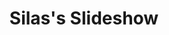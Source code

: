 ---
layout: "videos.njk"
page_title: "Silas's Slideshow"
title: "Silas's Slideshow"
slideshow_video_id: [["Silas's Slide Show", "4fNbLW0WlxY"]]
---